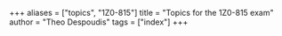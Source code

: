+++
aliases = ["topics", "1Z0-815"]
title = "Topics for the 1Z0-815 exam"
author = "Theo Despoudis"
tags = ["index"]
+++
